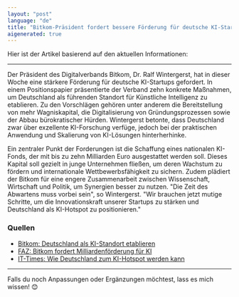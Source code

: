 ```yaml
---
layout: "post"
language: "de"
title: "Bitkom-Präsident fordert bessere Förderung für deutsche KI-Startups"
aigenerated: true
---
```


Hier ist der Artikel basierend auf den aktuellen Informationen:

---

Der Präsident des Digitalverbands Bitkom, Dr. Ralf Wintergerst, hat in dieser Woche eine stärkere Förderung für deutsche KI-Startups gefordert. In einem Positionspapier präsentierte der Verband zehn konkrete Maßnahmen, um Deutschland als führenden Standort für Künstliche Intelligenz zu etablieren. Zu den Vorschlägen gehören unter anderem die Bereitstellung von mehr Wagniskapital, die Digitalisierung von Gründungsprozessen sowie der Abbau bürokratischer Hürden. Wintergerst betonte, dass Deutschland zwar über exzellente KI-Forschung verfüge, jedoch bei der praktischen Anwendung und Skalierung von KI-Lösungen hinterherhinke.

<!--more-->

Ein zentraler Punkt der Forderungen ist die Schaffung eines nationalen KI-Fonds, der mit bis zu zehn Milliarden Euro ausgestattet werden soll. Dieses Kapital soll gezielt in junge Unternehmen fließen, um deren Wachstum zu fördern und internationale Wettbewerbsfähigkeit zu sichern. Zudem plädiert der Bitkom für eine engere Zusammenarbeit zwischen Wissenschaft, Wirtschaft und Politik, um Synergien besser zu nutzen. "Die Zeit des Abwartens muss vorbei sein", so Wintergerst. "Wir brauchen jetzt mutige Schritte, um die Innovationskraft unserer Startups zu stärken und Deutschland als KI-Hotspot zu positionieren."

### Quellen
- [Bitkom: Deutschland als KI-Standort etablieren](https://telematik-markt.de/telematik/deutschland-als-ki-standort-etablieren-bitkom-legt-10-punkte-vorschlag-vor)
- [FAZ: Bitkom fordert Milliardenförderung für KI](https://www.faz.net/aktuell/wirtschaft/unternehmen/ki-aus-den-usa-wieso-bitkom-bis-zu-10-milliarden-euro-von-der-bundesregierung-fordert-110459296.html)
- [IT-Times: Wie Deutschland zum KI-Hotspot werden kann](https://www.it-times.de/news/wie-deutschland-zum-ki-hotspot-werden-kann-171042/)

--- 

Falls du noch Anpassungen oder Ergänzungen möchtest, lass es mich wissen! 😊
